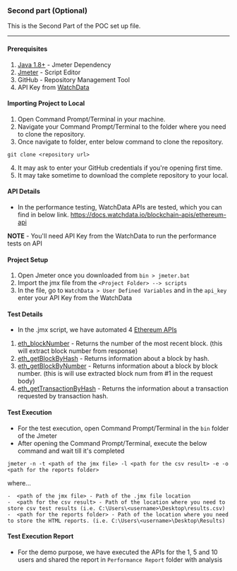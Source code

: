 ### Second part (Optional)

This is the Second Part of the POC set up file.

____

#### Prerequisites
1. [Java 1.8+](https://www.oracle.com/in/java/technologies/javase/jdk14-archive-downloads.html#license-lightbox) - Jmeter Dependency
2. [Jmeter](https://jmeter.apache.org/download_jmeter.cgi) - Script Editor
3. GitHub - Repository Management Tool
4. API Key from [WatchData](https://www.watchdata.io/)

#### Importing Project to Local
1. Open Command Prompt/Terminal in your machine.
2. Navigate your Command Prompt/Terminal to the folder where you need to clone the repository.
3. Once navigate to folder, enter below command to clone the repository.
```
git clone <repository url>
```
4. It may ask to enter your GitHub credentials if you're opening first time.
5. It may take sometime to download the complete repository to your local.

#### API Details

- In the performance testing, WatchData APIs are tested, which you can find in below link.
  https://docs.watchdata.io/blockchain-apis/ethereum-api

**NOTE** - You'll need API Key from the WatchData to run the performance tests on API

#### Project Setup
1. Open Jmeter once you downloaded from `bin > jmeter.bat`
2. Import the jmx file from the `<Project Folder> --> scripts`
3. In the file, go to `WatchData > User Defined Variables` and in the `api_key` enter your API Key from the WatchData

#### Test Details

- In the .jmx script, we have automated 4 [Ethereum APIs](https://docs.watchdata.io/blockchain-apis/ethereum-api)

1. [eth_blockNumber](https://docs.watchdata.io/blockchain-apis/ethereum-api/eth_blocknumber) - Returns the number of the most recent block. (this will extract block number from response)
2. [eth_getBlockByHash](https://docs.watchdata.io/blockchain-apis/ethereum-api/eth_getblockbyhash) - Returns information about a block by hash.
3. [eth_getBlockByNumber](https://docs.watchdata.io/blockchain-apis/ethereum-api/eth_getblockbynumber) - Returns information about a block by block number. (this is will use extracted block num from #1 in the request body)
4. [eth_getTransactionByHash](https://docs.watchdata.io/blockchain-apis/ethereum-api/eth_gettransactionbyhash) - Returns the information about a transaction requested by transaction hash.

#### Test Execution

- For the test execution, open Command Prompt/Terminal in the `bin` folder of the Jmeter
- After opening the Command Prompt/Terminal, execute the below command and wait till it's completed
```
jmeter -n -t <path of the jmx file> -l <path for the csv result> -e -o <path for the reports folder>
```

where...
    
    -  <path of the jmx file> - Path of the .jmx file location
    -  <path for the csv result> - Path of the location where you need to store csv test results (i.e. C:\Users\<username>\Desktop\results.csv)
    -  <path for the reports folder> - Path of the location where you need to store the HTML reports. (i.e. C:\Users\<username>\Desktop\Results)

#### Test Execution Report

- For the demo purpose, we have executed the APIs for the 1, 5 and 10 users and shared the report in `Performance Report` folder with analysis